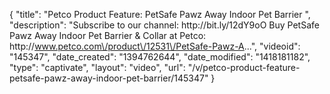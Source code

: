 {
    "title": "Petco Product Feature: PetSafe Pawz Away Indoor Pet Barrier ",
    "description": "Subscribe to our channel: http:\/\/bit.ly\/12dY9oO Buy PetSafe Pawz Away Indoor Pet Barrier & Collar at Petco: http:\/\/www.petco.com\/product\/12531\/PetSafe-Pawz-A...",
    "videoid": "145347",
    "date_created": "1394762644",
    "date_modified": "1418181182",
    "type": "captivate",
    "layout": "video",
    "url": "\/v\/petco-product-feature-petsafe-pawz-away-indoor-pet-barrier\/145347"
}